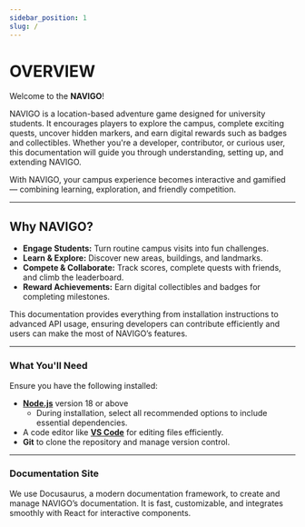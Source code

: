 ```yaml
---
sidebar_position: 1
slug: /
---
```


# OVERVIEW

Welcome to the **NAVIGO**!   

NAVIGO is a location-based adventure game designed for university students. It encourages players to explore the campus, complete exciting quests, uncover hidden markers, and earn digital rewards such as badges and collectibles. Whether you're a developer, contributor, or curious user, this documentation will guide you through understanding, setting up, and extending NAVIGO.

With NAVIGO, your campus experience becomes interactive and gamified — combining learning, exploration, and friendly competition.

---

## Why NAVIGO?

- **Engage Students:** Turn routine campus visits into fun challenges.  
- **Learn & Explore:** Discover new areas, buildings, and landmarks.  
- **Compete & Collaborate:** Track scores, complete quests with friends, and climb the leaderboard.  
- **Reward Achievements:** Earn digital collectibles and badges for completing milestones.  

This documentation provides everything from installation instructions to advanced API usage, ensuring developers can contribute efficiently and users can make the most of NAVIGO’s features.

---

### What You'll Need

Ensure you have the following installed:

- **[Node.js](https://nodejs.org/en/download/)** version 18 or above  
  - During installation, select all recommended options to include essential dependencies.  
- A code editor like **[VS Code](https://code.visualstudio.com/)** for editing files efficiently.  
- **Git** to clone the repository and manage version control.  

---

### Documentation Site

We use Docusaurus, a modern documentation framework, to create and manage NAVIGO’s documentation. It is fast, customizable, and integrates smoothly with React for interactive components.
